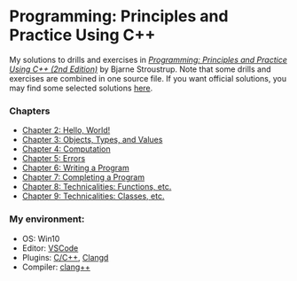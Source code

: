 Programming: Principles and Practice Using C++
=============

My solutions to drills and exercises in [*Programming: Principles and Practice Using C++ (2nd Edition)*](https://www.stroustrup.com/programming.html) by Bjarne Stroustrup. Note that some drills and exercises are combined in one source file. If you want official solutions, you may find some selected solutions [here](https://www.stroustrup.com/Programming/Solutions/exercise_solutions.html).

### Chapters
- [Chapter 2: Hello, World!](ch02/)
- [Chapter 3: Objects, Types, and Values](ch03/)
- [Chapter 4: Computation](ch04/)
- [Chapter 5: Errors](ch05/)
- [Chapter 6: Writing a Program](ch06/)
- [Chapter 7: Completing a Program](ch07/)
- [Chapter 8: Technicalities: Functions, etc.](ch08/)
- [Chapter 9: Technicalities: Classes, etc.](ch09/)

### My environment:
- OS: Win10
- Editor: [VSCode](https://code.visualstudio.com/)
- Plugins: [C/C++](https://marketplace.visualstudio.com/items?itemName=ms-vscode.cpptools), [Clangd](https://marketplace.visualstudio.com/items?itemName=llvm-vs-code-extensions.vscode-clangd)
- Compiler: [clang++](https://clang.llvm.org/)
